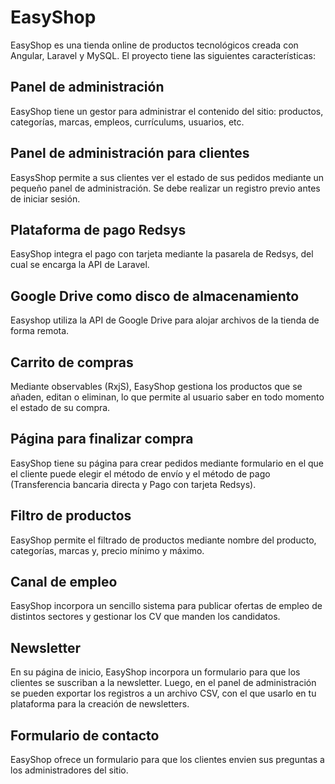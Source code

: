 # EasyShop

EasyShop es una tienda online de productos tecnológicos creada con Angular, Laravel y MySQL. El proyecto tiene las siguientes características:

## Panel de administración

EasyShop tiene un gestor para administrar el contenido del sitio: productos, categorías, marcas, empleos, currículums, usuarios, etc.

## Panel de administración para clientes

EasysShop permite a sus clientes ver el estado de sus pedidos mediante un pequeño panel de administración. Se debe realizar un registro previo antes de iniciar sesión.

## Plataforma de pago Redsys

EasyShop integra el pago con tarjeta mediante la pasarela de Redsys, del cual se encarga la API de Laravel.

## Google Drive como disco de almacenamiento

Easyshop utiliza la API de Google Drive para alojar archivos de la tienda de forma remota.

## Carrito de compras

Mediante observables (RxjS), EasyShop gestiona los productos que se añaden, editan o eliminan, lo que permite al usuario saber en todo momento el estado de su compra.

## Página para finalizar compra

EasyShop tiene su página para crear pedidos mediante formulario en el que el cliente puede elegir el método de envío y el método de pago (Transferencia bancaria directa y Pago con tarjeta Redsys).

## Filtro de productos

EasyShop permite el filtrado de productos mediante nombre del producto, categorías, marcas y, precio mínimo y máximo.

## Canal de empleo

EasyShop incorpora un sencillo sistema para publicar ofertas de empleo de distintos sectores y gestionar los CV que manden los candidatos.

## Newsletter

En su página de inicio, EasyShop incorpora un formulario para que los clientes se suscriban a la newsletter. Luego, en el panel de administración se pueden exportar los registros a un archivo CSV, con el que usarlo en tu plataforma para la creación de newsletters.

## Formulario de contacto

EasyShop ofrece un formulario para que los clientes envien sus preguntas a los administradores del sitio.
